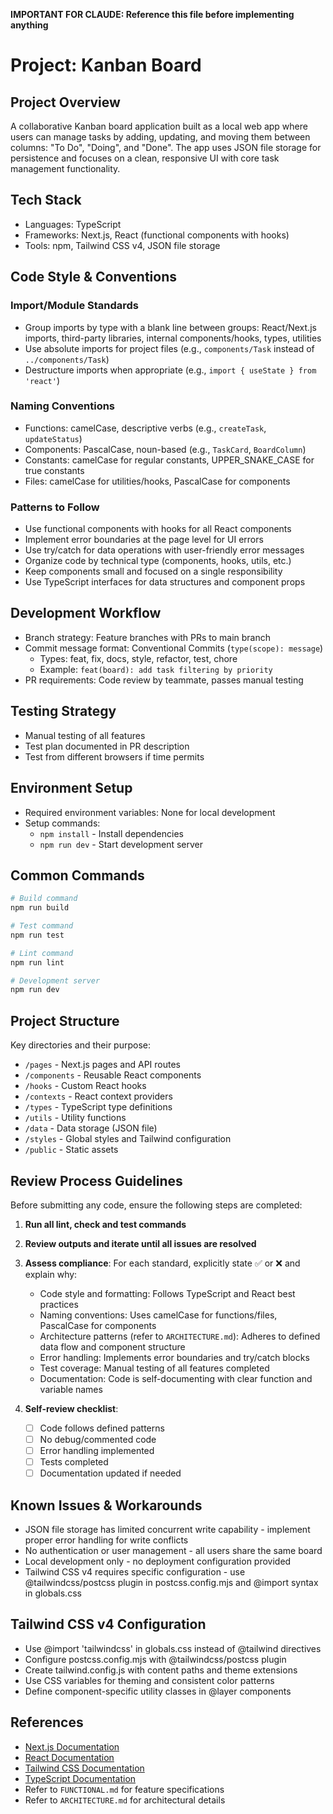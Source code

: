 **IMPORTANT FOR CLAUDE: Reference this file before implementing anything**

# Project: Kanban Board

## Project Overview

A collaborative Kanban board application built as a local web app where users can manage tasks by adding, updating, and moving them between columns: "To Do", "Doing", and "Done". The app uses JSON file storage for persistence and focuses on a clean, responsive UI with core task management functionality.

## Tech Stack

- Languages: TypeScript
- Frameworks: Next.js, React (functional components with hooks)
- Tools: npm, Tailwind CSS v4, JSON file storage

## Code Style & Conventions

### Import/Module Standards

- Group imports by type with a blank line between groups: React/Next.js imports, third-party libraries, internal components/hooks, types, utilities
- Use absolute imports for project files (e.g., `components/Task` instead of `../components/Task`)
- Destructure imports when appropriate (e.g., `import { useState } from 'react'`)

### Naming Conventions

- Functions: camelCase, descriptive verbs (e.g., `createTask`, `updateStatus`)
- Components: PascalCase, noun-based (e.g., `TaskCard`, `BoardColumn`)
- Constants: camelCase for regular constants, UPPER_SNAKE_CASE for true constants
- Files: camelCase for utilities/hooks, PascalCase for components

### Patterns to Follow

- Use functional components with hooks for all React components
- Implement error boundaries at the page level for UI errors
- Use try/catch for data operations with user-friendly error messages
- Organize code by technical type (components, hooks, utils, etc.)
- Keep components small and focused on a single responsibility
- Use TypeScript interfaces for data structures and component props

## Development Workflow

- Branch strategy: Feature branches with PRs to main branch
- Commit message format: Conventional Commits (`type(scope): message`)
  - Types: feat, fix, docs, style, refactor, test, chore
  - Example: `feat(board): add task filtering by priority`
- PR requirements: Code review by teammate, passes manual testing

## Testing Strategy

- Manual testing of all features
- Test plan documented in PR description
- Test from different browsers if time permits

## Environment Setup

- Required environment variables: None for local development
- Setup commands:
  - `npm install` - Install dependencies
  - `npm run dev` - Start development server

## Common Commands

```bash
# Build command
npm run build

# Test command
npm run test

# Lint command
npm run lint

# Development server
npm run dev
```

## Project Structure

Key directories and their purpose:

- `/pages` - Next.js pages and API routes
- `/components` - Reusable React components
- `/hooks` - Custom React hooks
- `/contexts` - React context providers
- `/types` - TypeScript type definitions
- `/utils` - Utility functions
- `/data` - Data storage (JSON file)
- `/styles` - Global styles and Tailwind configuration
- `/public` - Static assets

## Review Process Guidelines

Before submitting any code, ensure the following steps are completed:

1. **Run all lint, check and test commands**

2. **Review outputs and iterate until all issues are resolved**

3. **Assess compliance**:
   For each standard, explicitly state ✅ or ❌ and explain why:

   - Code style and formatting: Follows TypeScript and React best practices
   - Naming conventions: Uses camelCase for functions/files, PascalCase for components
   - Architecture patterns (refer to `ARCHITECTURE.md`): Adheres to defined data flow and component structure
   - Error handling: Implements error boundaries and try/catch blocks
   - Test coverage: Manual testing of all features completed
   - Documentation: Code is self-documenting with clear function and variable names

4. **Self-review checklist**:
   - [ ] Code follows defined patterns
   - [ ] No debug/commented code
   - [ ] Error handling implemented
   - [ ] Tests completed
   - [ ] Documentation updated if needed

## Known Issues & Workarounds

- JSON file storage has limited concurrent write capability - implement proper error handling for write conflicts
- No authentication or user management - all users share the same board
- Local development only - no deployment configuration provided
- Tailwind CSS v4 requires specific configuration - use @tailwindcss/postcss plugin in postcss.config.mjs and @import syntax in globals.css

## Tailwind CSS v4 Configuration

- Use @import 'tailwindcss' in globals.css instead of @tailwind directives
- Configure postcss.config.mjs with @tailwindcss/postcss plugin
- Create tailwind.config.js with content paths and theme extensions
- Use CSS variables for theming and consistent color patterns
- Define component-specific utility classes in @layer components

## References

- [Next.js Documentation](https://nextjs.org/docs)
- [React Documentation](https://reactjs.org/docs)
- [Tailwind CSS Documentation](https://tailwindcss.com/docs)
- [TypeScript Documentation](https://www.typescriptlang.org/docs)
- Refer to `FUNCTIONAL.md` for feature specifications
- Refer to `ARCHITECTURE.md` for architectural details